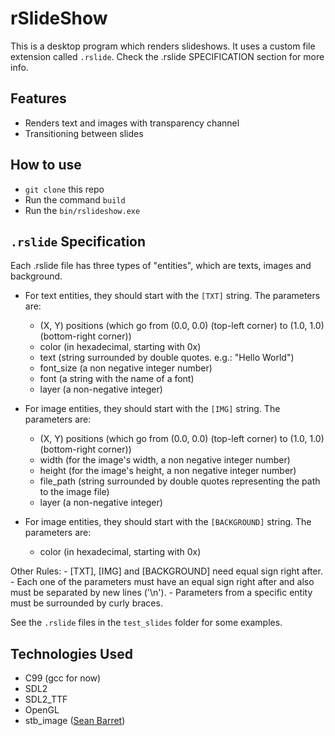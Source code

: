 # rSlideShow

This is a desktop program which renders slideshows. It uses a custom file extension called <code>.rslide</code>. Check the .rslide SPECIFICATION section for more info.

## Features

- Renders text and images with transparency channel
- Transitioning between slides

## How to use

- <code>git clone</code> this repo
- Run the command <code>build</code>
- Run the <code>bin/rslideshow.exe</code>

## <code>.rslide</code> Specification

Each .rslide file has three types of "entities", which are texts, images and background.

- For text entities, they should start with the <code>[TXT]</code> string. The parameters are:
	- (X, Y) positions (which go from (0.0, 0.0) (top-left corner) to (1.0, 1.0) (bottom-right corner))
	- color (in hexadecimal, starting with 0x)
	- text (string surrounded by double quotes. e.g.: "Hello World")
	- font_size (a non negative integer number)
	- font (a string with the name of a font)
	- layer (a non-negative integer)

- For image entities, they should start with the <code>[IMG]</code> string. The parameters are:
	- (X, Y) positions (which go from (0.0, 0.0) (top-left corner) to (1.0, 1.0) (bottom-right corner))
	- width (for the image's width, a non negative integer number)
	- height (for the image's height, a non negative integer number)
	- file_path (string surrounded by double quotes representing the path to the image file)
	- layer (a non-negative integer)

- For image entities, they should start with the <code>[BACKGROUND]</code> string. The parameters are:
	- color (in hexadecimal, starting with 0x)

Other Rules:
	- [TXT], [IMG] and [BACKGROUND] need equal sign right after.
	- Each one of the parameters must have an equal sign right after and also must be separated by new lines ('\n').
	- Parameters from a specific entity must be surrounded by curly braces.

See the <code>.rslide</code> files in the <code>test_slides</code> folder for some examples.

## Technologies Used

- C99 (gcc for now)
- SDL2
- SDL2_TTF
- OpenGL
- stb_image ([Sean Barret](https://github.com/nothings/stb))
